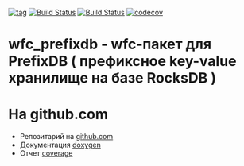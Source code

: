 
[![tag](https://img.shields.io/github/v/tag/mambaru/wfc_prefixdb.svg?sort=semver)](https://github.com/mambaru/wfc_prefixdb/tree/master)
[![Build Status](https://github.com/mambaru/wfc_prefixdb/workflows/C++%20CI/badge.svg?branch=master)](https://github.com/mambaru/wfc_prefixdb/tree/master)
[![Build Status](https://github.com/mambaru/wfc_prefixdb/workflows/C++%20CI/badge.svg?branch=mambaru)](https://github.com/mambaru/wfc_prefixdb/tree/mambaru)
[![codecov](https://codecov.io/gh/mambaru/wfc_prefixdb/branch/master/graph/badge.svg)](https://codecov.io/gh/mambaru/wfc_prefixdb)

wfc_prefixdb - wfc-пакет для PrefixDB ( префиксное key-value хранилище на базе RocksDB )
=========


На github.com
=========

* Репозитарий на [github.com](https://github.com/mambaru/wfc_prefixdb)
* Документация [doxygen](https://mambaru.github.io/wfc_prefixdb/index.html)
* Отчет [coverage](https://mambaru.github.io/wfc_prefixdb/cov-report/index.html)


